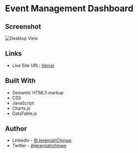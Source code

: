 # Event Management Dashboard

## Screenshot

![Desktop View](./public/assets/event_dashboard_screenshot.png.png)

## Links

- Live Site URL: [Vercel](https://getlinked-mu.vercel.app/)

## Built With

- Semantic HTML5 markup
- CSS
- JavaScript
- Charts.js
- DataTable.js

## Author

- LinkedIn - [@JeremiahChinwe](https://www.linkedin.com/in/jeremiah-chinwe-057180268)
- Twitter - [@jeremiahchinwe](https://www.twitter.com/jeremiahchinwe)


